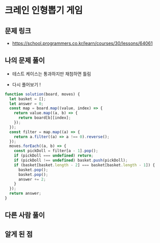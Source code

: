 # 크레인 인형뽑기 게임

## 문제 링크

- https://school.programmers.co.kr/learn/courses/30/lessons/64061

## 나의 문제 풀이

- 테스트 케이스는 통과하지만 채첨하면 틀림

- 다시 풀어보기 !

```js
function solution(board, moves) {
  let basket = [];
  let answer = 0;
  const map = board.map((value, index) => {
    return value.map((a, b) => {
      return board[b][index];
    });
  });
  const filter = map.map((a) => {
    return a.filter((a) => a !== 0).reverse();
  });
  moves.forEach((a, b) => {
    const pickDoll = filter[a - 1].pop();
    if (pickDoll === undefined) return;
    if (pickDoll !== undefined) basket.push(pickDoll);
    if (basket[basket.length - 2] === basket[basket.length - 1]) {
      basket.pop();
      basket.pop();
      answer += 2;
    }
  });
  return answer;
}
```

## 다른 사람 풀이

## 알게 된 점
